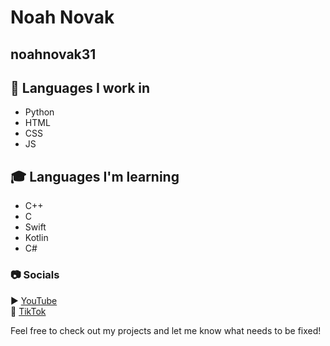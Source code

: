 # Noah Novak
## noahnovak31

## 💬 Languages I work in  
- Python
- HTML
- CSS  
- JS  

## 🎓 Languages I'm learning  
- C++  
- C  
- Swift  
- Kotlin
- C#  

### 📷 Socials
▶ [YouTube](https://youtube.com/@noahnovak31)  
🎵 [TikTok](https://tiktok.com/@noahnovak31)

Feel free to check out my projects and let me know what needs to be fixed!
